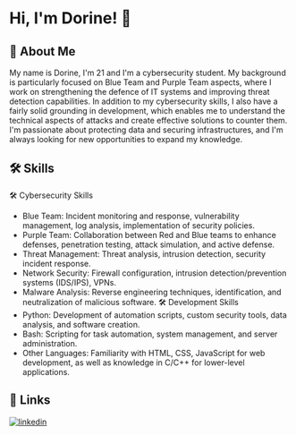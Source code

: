 
# Hi, I'm Dorine! 👋


## 🚀 About Me
My name is Dorine, I'm 21 and I'm a cybersecurity student. My background is particularly focused on Blue Team and Purple Team aspects, where I work on strengthening the defence of IT systems and improving threat detection capabilities. In addition to my cybersecurity skills, I also have a fairly solid grounding in development, which enables me to understand the technical aspects of attacks and create effective solutions to counter them. I'm passionate about protecting data and securing infrastructures, and I'm always looking for new opportunities to expand my knowledge.


## 🛠 Skills
🛠 Cybersecurity Skills
- Blue Team: Incident monitoring and response, vulnerability management, log analysis, implementation of security policies.
- Purple Team: Collaboration between Red and Blue teams to enhance defenses, penetration testing, attack simulation, and active defense.
- Threat Management: Threat analysis, intrusion detection, security incident response.
- Network Security: Firewall configuration, intrusion detection/prevention systems (IDS/IPS), VPNs.
- Malware Analysis: Reverse engineering techniques, identification, and neutralization of malicious software.
🛠 Development Skills
- Python: Development of automation scripts, custom security tools, data analysis, and software creation.
- Bash: Scripting for task automation, system management, and server administration.
- Other Languages: Familiarity with HTML, CSS, JavaScript for web development, as well as knowledge in C/C++ for lower-level applications.

## 🔗 Links
[![linkedin](https://img.shields.io/badge/linkedin-0A66C2?style=for-the-badge&logo=linkedin&logoColor=white)](https://www.linkedin.com/in/dorine-butelle-8011b620a/)



